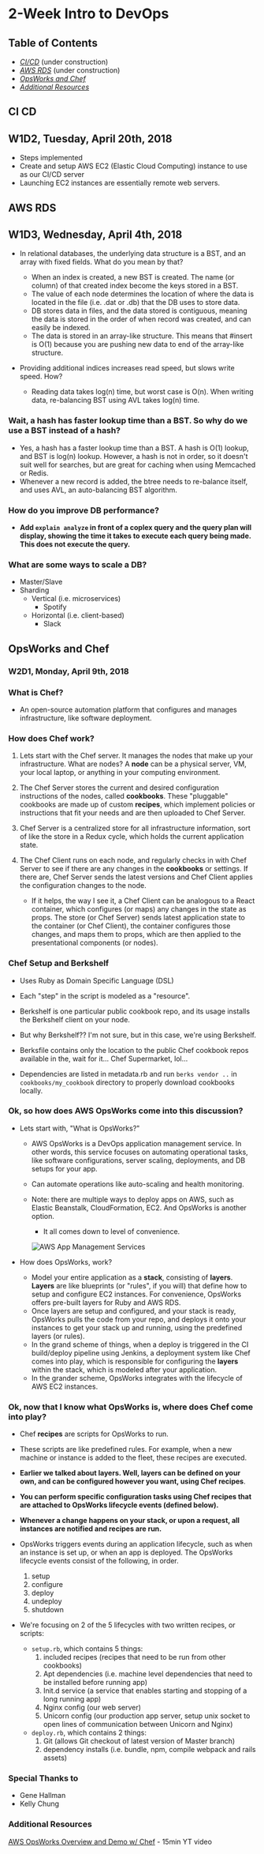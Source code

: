# 2-Week Intro to DevOps


## Table of Contents
- *[CI/CD](#ci-cd)* (under construction)
- *[AWS RDS](#aws-rds)* (under construction)
- *[OpsWorks and Chef](#opsworks-and-chef)*
- *[Additional Resources](#additional-resources)*


## CI CD
## W1D2, Tuesday, April 20th, 2018
- Steps implemented
- Create and setup AWS EC2 (Elastic Cloud Computing) instance to use as our CI/CD server
- Launching EC2 instances are essentially remote web servers.


## AWS RDS
## W1D3, Wednesday, April 4th, 2018
- In relational databases, the underlying data structure is a BST, and an array with fixed fields. What do you mean by that?
    - When an index is created, a new BST is created. The name (or column) of that created index become the keys stored in a BST.
    - The value of each node determines the location of where the data is located in the file (i.e. .dat or .db) that the DB uses to store data.
    - DB stores data in files, and the data stored is contiguous, meaning the data is stored in the order of when record was created, and can easily be indexed.
    - The data is stored in an array-like structure. This means that #insert is O(1) because you are pushing new data to end of the array-like structure.


- Providing additional indices increases read speed, but slows write speed. How?
    - Reading data takes log(n) time, but worst case is O(n). When writing data, re-balancing BST using AVL takes log(n) time.

### Wait, a hash has faster lookup time than a BST. So why do we use a BST instead of a hash?
- Yes, a hash has a faster lookup time than a BST. A hash is O(1) lookup, and BST is log(n) lookup. However, a hash is not in order, so it doesn't suit well for searches, but are great for caching when using Memcached or Redis.
- Whenever a new record is added, the btree needs to re-balance itself, and uses AVL, an auto-balancing BST algorithm.


### How do you improve DB performance?
- **Add `explain analyze` in front of a coplex query and the query plan will display, showing the time it takes to execute each query being made. This does not execute the query.**


### What are some ways to scale a DB?
- Master/Slave
- Sharding
    - Vertical (i.e. microservices)
        - Spotify
    - Horizontal (i.e. client-based)
        - Slack


## OpsWorks and Chef
### W2D1, Monday, April 9th, 2018

### What is Chef?
- An open-source automation platform that configures and manages infrastructure, like software deployment.


### How does Chef work?
1. Lets start with the Chef server. It manages the nodes that make up your infrastructure. What are nodes? A **node** can be a physical server, VM, your local laptop, or anything in your computing environment.
2. The Chef Server stores the current and desired configuration instructions of the nodes, called **cookbooks**. These "pluggable" cookbooks are made up of custom **recipes**, which implement policies or instructions that fit your needs and are then uploaded to Chef Server.

3. Chef Server is a centralized store for all infrastructure information, sort of like the store in a Redux cycle, which holds the current application state.
3. The Chef Client runs on each node, and regularly checks in with Chef Server to see if there are any changes in the **cookbooks** or settings. If there are, Chef Server sends the latest versions and Chef Client applies the configuration changes to the node.

    - If it helps, the way I see it, a Chef Client can be analogous to a React container, which configures (or maps) any changes in the state as props. The store (or Chef Server) sends latest application state to the container (or Chef Client), the container configures those changes, and maps them to props, which are then applied to the presentational components (or nodes).


### Chef Setup and Berkshelf
- Uses Ruby as Domain Specific Language (DSL)
- Each "step" in the script is modeled as a "resource".
- Berkshelf is one particular public cookbook repo, and its usage installs the Berkshelf client on your node.
- But why Berkshelf?? I'm not sure, but in this case, we're using Berkshelf.

- Berksfile contains only the location to the public Chef cookbook repos available in the, wait for it... Chef Supermarket, lol...
- Dependencies are listed in metadata.rb and run ```berks vendor ..```  in ```cookbooks/my_cookbook``` directory to properly download cookbooks locally.


### Ok, so how does AWS OpsWorks come into this discussion?
- Lets start with, "What is OpsWorks?"
    - AWS OpsWorks is a DevOps application management service. In other words, this service focuses on automating operational tasks, like software configurations, server scaling, deployments, and DB setups for your app.
    - Can automate operations like auto-scaling and health monitoring.
    - Note: there are multiple ways to deploy apps on AWS, such as Elastic Beanstalk, CloudFormation, EC2. And OpsWorks is another option.

        - It all comes down to level of convenience.

        ![AWS App Management Services](images/aws_app_management_services.png)


- How does OpsWorks, work?
    - Model your entire application as a **stack**, consisting of **layers**. **Layers** are like blueprints (or "rules", if you will) that define how to setup and configure EC2 instances. For convenience, OpsWorks offers pre-built layers for Ruby and AWS RDS.
    - Once layers are setup and configured, and your stack is ready, OpsWorks pulls the code from your repo, and deploys it onto your instances to get your stack up and running, using the predefined layers (or rules).
    - In the grand scheme of things, when a deploy is triggered in the CI build/deploy pipeline using Jenkins, a deployment system like Chef comes into play, which is responsible for configuring the **layers** within the stack, which is modeled after your application.
    - In the grander scheme, OpsWorks integrates with the lifecycle of AWS EC2 instances.


### Ok, now that I know what OpsWorks is, where does Chef come into play?
- Chef **recipes** are scripts for OpsWorks to run.
- These scripts are like predefined rules. For example, when a new machine or instance is added to the fleet, these recipes are executed.
- **Earlier we talked about layers. Well, layers can be defined on your own, and can be configured however you want, using Chef recipes**.
- **You can perform specific configuration tasks using Chef recipes that are attached to OpsWorks lifecycle events (defined below).**
- **Whenever a change happens on your stack, or upon a request, all instances are notified and recipes are run.**


- OpsWorks triggers events during an application lifecycle, such as when an instance is set up, or when an app is deployed. The OpsWorks lifecycle events consist of the following, in order.
    1. setup
    2. configure
    3. deploy
    4. undeploy
    5. shutdown

- We're focusing on 2 of the 5 lifecycles with two written recipes, or scripts:
    - `setup.rb`, which contains 5 things:
        1. included recipes (recipes that need to be run from other cookbooks)
        2. Apt dependencies (i.e. machine level dependencies that need to be installed before running app)
        3. Init.d service (a service that enables starting and stopping of a long running app)
        4. Nginx config (our web server)
        5. Unicorn config (our production app server, setup unix socket to open lines of communication between Unicorn and Nginx)
    - `deploy.rb`, which contains 2 things:
        1. Git (allows Git checkout of latest version of Master branch)
        2. dependency installs (i.e. bundle, npm, compile webpack and rails assets)


### Special Thanks to
- Gene Hallman
- Kelly Chung

### Additional Resources
[AWS OpsWorks Overview and Demo w/ Chef](https://www.youtube.com/watch?v=cj_LoG6C2xk) - 15min YT video

